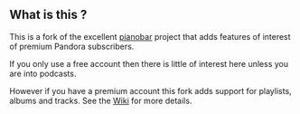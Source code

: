 ## What is this ?

This is a fork of the excellent [pianobar](https://github.com/PromyLOPh/pianobar) 
project that adds features of interest of premium Pandora subscribers.

If you only use a free account then there is little of interest here unless you
are into podcasts.

However if you have a premium account this fork adds support for playlists,
albums and tracks.  See the [Wiki](https://github.com/skiphansen/pianobar/wiki/Premium-Features) for more details.

